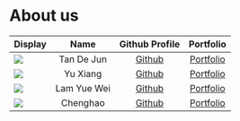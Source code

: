 # About us

Display | Name | Github Profile | Portfolio 
--------|:----:|:--------------:|:---------:
![](https://via.placeholder.com/100.png?text=Photo) | Tan De Jun | [Github](https://github.com/dejunnn) | [Portfolio](docs/team/johndoe.md)
![](https://via.placeholder.com/100.png?text=Photo) | Yu Xiang | [Github](https://github.com/) | [Portfolio](docs/team/johndoe.md)
![](https://via.placeholder.com/100.png?text=Photo) | Lam Yue Wei | [Github](https://github.com/lamyuewei) | [Portfolio](docs/team/johndoe.md)
![](https://via.placeholder.com/100.png?text=Photo) | Chenghao | [Github](https://github.com/DDzuikeai) | [Portfolio](docs/team/johndoe.md)
